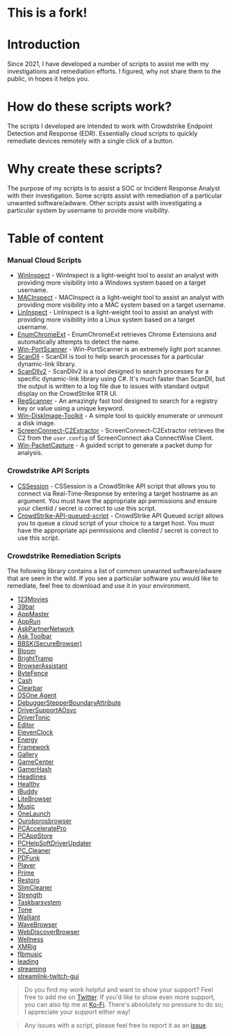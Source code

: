 # This is a fork!
# Introduction

Since 2021, I have developed a number of scripts to assist me with my investigations and remediation efforts.  I figured, why not share them to the public, in hopes it helps you.

# How do these scripts work? 

The scripts I developed are intended to work with Crowdstrike Endpoint Detection and Response (EDR).  Essentially cloud scripts to quickly remediate devices remotely with a single click of a button.

# Why create these scripts?

The purpose of my scripts is to assist a SOC or Incident Response Analyst with their investigation. Some scripts assist with remediation of a particular unwanted software/adware. Other scripts assist with investigating a particular system by username to provide more visibility.

# Table of content

### Manual Cloud Scripts

- [WinInspect](https://github.com/xephora/Threat-Remediation-Scripts/blob/main/Manual_Scripts/Investigation/WinInspect_v4.ps1) - WinInspect is a light-weight tool to assist an analyst with providing more visibility into a Windows system based on a target username.
- [MACInspect](https://github.com/xephora/Threat-Remediation-Scripts/blob/main/Manual_Scripts/Investigation/MACInspect.sh) - MACInspect is a light-weight tool to assist an analyst with providing more visibility into a MAC system based on a target username.
- [LinInspect](https://github.com/xephora/Threat-Remediation-Scripts/blob/main/Manual_Scripts/Investigation/LinInspect.sh) - LinInspect is a light-weight tool to assist an analyst with providing more visibility into a Linux system based on a target username.
- [EnumChromeExt](https://github.com/xephora/Threat-Remediation-Scripts/blob/main/Manual_Scripts/Investigation/Win-EnumChromeExt_v2.ps1) - EnumChromeExt retrieves Chrome Extensions and automatically attempts to detect the name.
- [Win-PortScanner](https://github.com/xephora/Threat-Remediation-Scripts/blob/main/Manual_Scripts/Investigation/Win-PortScanner.ps1) - Win-PortScanner is an extremely light port scanner.
- [ScanDll](https://github.com/xephora/Threat-Remediation-Scripts/blob/main/Manual_Scripts/Investigation/ScanDll.ps1) - ScanDll is tool to help search processes for a particular dynamic-link library.
- [ScanDllv2](https://github.com/xephora/Threat-Remediation-Scripts/blob/main/Manual_Scripts/Investigation/ScanDll_v2.ps1) - ScanDllv2 is a tool designed to search processes for a specific dynamic-link library using C#. It's much faster than ScanDll, but the output is written to a log file due to issues with standard output display on the CrowdStrike RTR UI.
- [RegScanner](https://github.com/xephora/Threat-Remediation-Scripts/blob/main/Manual_Scripts/Investigation/RegScanner.ps1) - An amazingly fast tool designed to search for a registry key or value using a unique keyword.
- [Win-DiskImage-Toolkit](https://github.com/xephora/Threat-Remediation-Scripts/blob/main/Manual_Scripts/Investigation/Win-DiskImage-Toolkit.ps1) - A simple tool to quickly enumerate or unmount a disk image.
- [ScreenConnect-C2Extractor](https://github.com/xephora/Threat-Remediation-Scripts/blob/main/Manual_Scripts/Investigation/ScreenConnect-C2Extractor.ps1) - ScreenConnect-C2Extractor retrieves the C2 from the `user.config` of ScreenConnect aka ConnectWise Client.
- [Win-PacketCapture](https://github.com/xephora/Threat-Remediation-Scripts/blob/main/Misc/Win-PacketCapture.ps1) - A guided script to generate a packet dump for analysis.

### Crowdstrike API Scripts

- [CSSession](https://github.com/xephora/Threat-Remediation-Scripts/blob/main/CrowdStrike/API/CSSession.ps1) - CSSession is a CrowdStrike API script that allows you to connect via Real-Time-Response by entering a target hostname as an argument.  You must have the appropriate api permissions and ensure your clientid / secret is correct to use this script.
- [CrowdStrike-API-queued-script](https://github.com/xephora/Threat-Remediation-Scripts/blob/main/CrowdStrike/API/CrowdStrike-API-queued-script.ps1) - CrowdStrike API Queued script allows you to queue a cloud script of your choice to a target host.  You must have the appropriate api permissions and clientid / secret is correct to use this script.

### Crowdstrike Remediation Scripts

The following library contains a list of common unwanted software/adware that are seen in the wild.  If you see a particular software you would like to remediate, feel free to download and use it in your environment.

- [123Movies](https://github.com/xephora/Threat-Remediation-Scripts/tree/main/123Movies)
- [39bar](https://github.com/xephora/Threat-Remediation-Scripts/tree/main/39bar)
- [AppMaster](https://github.com/xephora/Threat-Remediation-Scripts/tree/main/AppMaster)
- [AppRun](https://github.com/xephora/Threat-Remediation-Scripts/tree/main/AppRun)
- [AskPartnerNetwork](https://github.com/xephora/Threat-Remediation-Scripts/tree/main/AskPartnerNetwork)
- [Ask Toolbar](https://github.com/xephora/Threat-Remediation-Scripts/tree/main/AskToolbar)
- [BBSK(SecureBrowser)](https://github.com/xephora/Threat-Remediation-Scripts/tree/main/BBSK(SecureBrowser))
- [Bloom](https://github.com/xephora/Threat-Remediation-Scripts/tree/main/Bloom)
- [BrightTramp](https://github.com/xephora/Threat-Remediation-Scripts/tree/main/BrightTramp)
- [BrowserAssistant](https://github.com/xephora/Threat-Remediation-Scripts/tree/main/BrowserAssistant)
- [ByteFence](https://github.com/xephora/Threat-Remediation-Scripts/tree/main/ByteFence)
- [Cash](https://github.com/xephora/Threat-Remediation-Scripts/tree/main/Cash)
- [Clearbar](https://github.com/xephora/Threat-Remediation-Scripts/tree/main/Clearbar)
- [DSOne Agent](https://github.com/xephora/Threat-Remediation-Scripts/tree/main/DSOne%20Agent)
- [DebuggerStepperBoundaryAttribute](https://github.com/xephora/Threat-Remediation-Scripts/tree/main/DebuggerStepperBoundaryAttribute)
- [DriverSupportAOsvc](https://github.com/xephora/Threat-Remediation-Scripts/tree/main/DriverSupportAOsvc)
- [DriverTonic](https://github.com/xephora/Threat-Remediation-Scripts/tree/main/DriverTonic)
- [Editor](https://github.com/xephora/Threat-Remediation-Scripts/tree/main/Editor)
- [ElevenClock](https://github.com/xephora/Threat-Remediation-Scripts/tree/main/ElevenClock)
- [Energy](https://github.com/xephora/Threat-Remediation-Scripts/tree/main/Energy)
- [Framework](https://github.com/xephora/Threat-Remediation-Scripts/tree/main/Framework)
- [Gallery](https://github.com/xephora/Threat-Remediation-Scripts/tree/main/Gallery)
- [GameCenter](https://github.com/xephora/Threat-Remediation-Scripts/tree/main/GameCenter)
- [GamerHash](https://github.com/xephora/Threat-Remediation-Scripts/tree/main/GamerHash)
- [Headlines](https://github.com/xephora/Threat-Remediation-Scripts/tree/main/Headlines)
- [Healthy](https://github.com/xephora/Threat-Remediation-Scripts/tree/main/Healthy)
- [IBuddy](https://github.com/xephora/Threat-Remediation-Scripts/tree/main/IBuddy)
- [LiteBrowser](https://github.com/xephora/Threat-Remediation-Scripts/tree/main/LiteBrowser)
- [Music](https://github.com/xephora/Threat-Remediation-Scripts/tree/main/Music)
- [OneLaunch](https://github.com/xephora/Threat-Remediation-Scripts/tree/main/OneLaunch)
- [Ouroborosbrowser](https://github.com/xephora/Threat-Remediation-Scripts/tree/main/Ouroborosbrowser)
- [PCAcceleratePro](https://github.com/xephora/Threat-Remediation-Scripts/tree/main/PCAcceleratePro)
- [PCAppStore](https://github.com/xephora/Threat-Remediation-Scripts/tree/main/PCAppStore)
- [PCHelpSoftDriverUpdater](https://github.com/xephora/Threat-Remediation-Scripts/tree/main/PCHelpSoftDriverUpdater)
- [PC_Cleaner](https://github.com/xephora/Threat-Remediation-Scripts/tree/main/PC_Cleaner)
- [PDFunk](https://github.com/xephora/Threat-Remediation-Scripts/tree/main/PDFunk)
- [Player](https://github.com/xephora/Threat-Remediation-Scripts/tree/main/Player)
- [Prime](https://github.com/xephora/Threat-Remediation-Scripts/tree/main/Prime)
- [Restoro](https://github.com/xephora/Threat-Remediation-Scripts/tree/main/Restoro)
- [SlimCleaner](https://github.com/xephora/Threat-Remediation-Scripts/tree/main/SlimCleaner)
- [Strength](https://github.com/xephora/Threat-Remediation-Scripts/tree/main/Strength)
- [Taskbarsystem](https://github.com/xephora/Threat-Remediation-Scripts/tree/main/Taskbarsystem)
- [Tone](https://github.com/xephora/Threat-Remediation-Scripts/tree/main/Tone)
- [Walliant](https://github.com/xephora/Threat-Remediation-Scripts/tree/main/Walliant)
- [WaveBrowser](https://github.com/xephora/Threat-Remediation-Scripts/tree/main/WaveBrowser)
- [WebDiscoverBrowser](https://github.com/xephora/Threat-Remediation-Scripts/tree/main/WebDiscoverBrowser)
- [Wellness](https://github.com/xephora/Threat-Remediation-Scripts/tree/main/Wellness)
- [XMRig](https://github.com/xephora/Threat-Remediation-Scripts/tree/main/XMRig)
- [flbmusic](https://github.com/xephora/Threat-Remediation-Scripts/tree/main/flbmusic)
- [leading](https://github.com/xephora/Threat-Remediation-Scripts/tree/main/leading)
- [streaming](https://github.com/xephora/Threat-Remediation-Scripts/tree/main/streaming)
- [streamlink-twitch-gui](https://github.com/xephora/Threat-Remediation-Scripts/tree/main/streamlink-twitch-gui)

>  Do you find my work helpful and want to show your support? Feel free to add me on [Twitter](https://twitter.com/x3ph1).  If you'd like to show even more support, you can also tip me at [Ko-Fi](https://ko-fi.com/x3ph_trs).  There's absolutely no pressure to do so; I appreciate your support either way!

> Any issues with a script, please feel free to report it as an [issue](https://github.com/xephora/Threat-Remediation-Scripts/issues).
